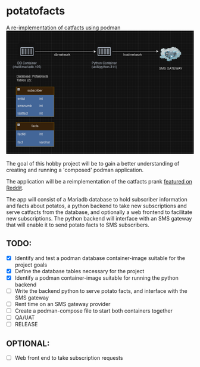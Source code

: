 # potatofacts
A re-implementation of catfacts using podman
![functional diagram](functional_diagram.png)


The goal of this hobby project will be to gain a better understanding of creating and running a 'composed' podman application.

The application will be a reimplementation of the catfacts prank [featured on Reddit](https://www.reddit.com/r/funny/comments/owx3v/so_my_little_cousin_posted_on_fb_that_he_was/).

The app will consist of a Mariadb database to hold subscriber information and facts about potatos, a python backend to take new subscriptions and serve catfacts from the database, and optionally a web frontend to facilitate new subscriptions. The python backend will interface with an SMS gateway that will enable it to send potato facts to SMS subscribers.

## TODO:
  - [x] Identify and test a podman database container-image suitable for the project goals
  - [x] Define the database tables necessary for the project
  - [x] Identify a podman container-image suitable for running the python backend
  - [ ] Write the backend python to serve potato facts, and interface with the SMS gateway
  - [ ] Rent time on an SMS gateway provider
  - [ ] Create a podman-compose file to start both containers together
  - [ ] QA/UAT
  - [ ] RELEASE

## OPTIONAL:
  - [ ] Web front end to take subscription requests
